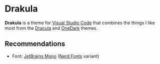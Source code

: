 # Drakula

**Drakula** is a theme for [Visual Studio Code](https://github.com/microsoft/vscode) that combines the things I like most from the [Dracula](https://github.com/dracula/visual-studio-code) and [OneDark](https://github.com/Binaryify/OneDark-Pro) themes.

## Recommendations

* Font: [JetBrains Mono](https://www.jetbrains.com/lp/mono/) ([Nerd Fonts](https://www.nerdfonts.com/font-downloads) variant)